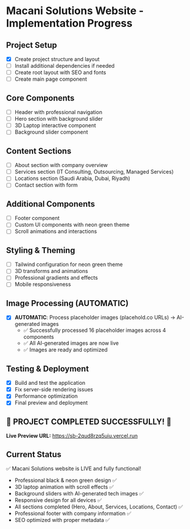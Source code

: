 # Macani Solutions Website - Implementation Progress

## Project Setup
- [x] Create project structure and layout
- [ ] Install additional dependencies if needed
- [ ] Create root layout with SEO and fonts
- [ ] Create main page component

## Core Components
- [ ] Header with professional navigation
- [ ] Hero section with background slider
- [ ] 3D Laptop interactive component
- [ ] Background slider component

## Content Sections  
- [ ] About section with company overview
- [ ] Services section (IT Consulting, Outsourcing, Managed Services)
- [ ] Locations section (Saudi Arabia, Dubai, Riyadh)
- [ ] Contact section with form

## Additional Components
- [ ] Footer component
- [ ] Custom UI components with neon green theme
- [ ] Scroll animations and interactions

## Styling & Theming
- [ ] Tailwind configuration for neon green theme
- [ ] 3D transforms and animations
- [ ] Professional gradients and effects
- [ ] Mobile responsiveness

## Image Processing (AUTOMATIC)
- [x] **AUTOMATIC**: Process placeholder images (placehold.co URLs) → AI-generated images
  - ✅ Successfully processed 16 placeholder images across 4 components
  - ✅ All AI-generated images are now live
  - ✅ Images are ready and optimized

## Testing & Deployment
- [x] Build and test the application
- [x] Fix server-side rendering issues
- [x] Performance optimization
- [x] Final preview and deployment

## 🎉 PROJECT COMPLETED SUCCESSFULLY! 🎉
**Live Preview URL:** https://sb-2qud8rzq5uiu.vercel.run

## Current Status
✅ Macani Solutions website is LIVE and fully functional!
- Professional black & neon green design ✅
- 3D laptop animation with scroll effects ✅
- Background sliders with AI-generated tech images ✅
- Responsive design for all devices ✅
- All sections completed (Hero, About, Services, Locations, Contact) ✅
- Professional footer with company information ✅
- SEO optimized with proper metadata ✅